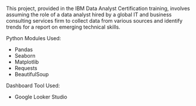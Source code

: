 This project, provided in the IBM Data Analyst Certification training, involves assuming the role of a data analyst hired by a global IT and business consulting services firm to collect data from various sources and identify trends for a report on emerging technical skills.

Python Modules Used:
  - Pandas
  - Seaborn
  - Matplotlib
  - Requests
  - BeautifulSoup

Dashboard Tool Used:
  - Google Looker Studio
